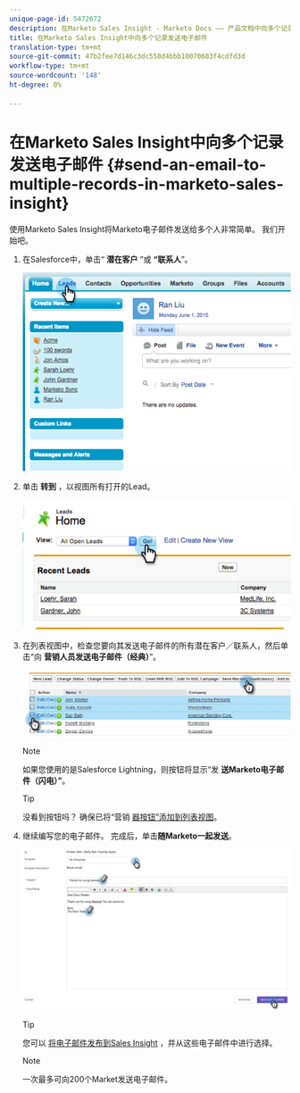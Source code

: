 ```yaml
---
unique-page-id: 5472672
description: 在Marketo Sales Insight - Marketo Docs —— 产品文档中向多个记录发送电子邮件
title: 在Marketo Sales Insight中向多个记录发送电子邮件
translation-type: tm+mt
source-git-commit: 47b2fee7d146c3dc558d4bbb10070683f4cdfd3d
workflow-type: tm+mt
source-wordcount: '148'
ht-degree: 0%

---
```



# 在Marketo Sales Insight中向多个记录发送电子邮件 {#send-an-email-to-multiple-records-in-marketo-sales-insight}

使用Marketo Sales Insight将Marketo电子邮件发送给多个人非常简单。 我们开始吧。

1. 在Salesforce中，单击“ **潜在客户** ”或 **“联系人**”。

   ![](assets/image2015-6-1-14-3a40-3a35.png)

1. 单击 **转到** ，以视图所有打开的Lead。

   ![](assets/image2015-6-1-14-3a41-3a42.png)

1. 在列表视图中，检查您要向其发送电子邮件的所有潜在客户／联系人，然后单击“向 **营销人员发送电子邮件（经典）**”。

   ![](assets/three.png)

   >[!NOTE]
   >
   >如果您使用的是Salesforce Lightning，则按钮将显示“发 **送Marketo电子邮件（闪电）”**。

   >[!TIP]
   >
   >没看到按钮吗？ 确保已将“营销 [器按钮”添加到列表视图](add-marketo-sales-insight-tab-and-buttons-to-salesforce.md)。

1. 继续编写您的电子邮件。 完成后，单击**随Marketo一起发送**。

   ![](assets/four.png)

   >[!TIP]
   >
   >您可以 [将电子邮件发布到Sales Insight](../../../../../product-docs/marketo-sales-insight/msi-for-salesforce/features/actions-in-the-msi-panel/send-marketo-email/publish-an-email-to-sales-insight.md) ，并从这些电子邮件中进行选择。

   >[!NOTE]
   >
   >一次最多可向200个Market发送电子邮件。


